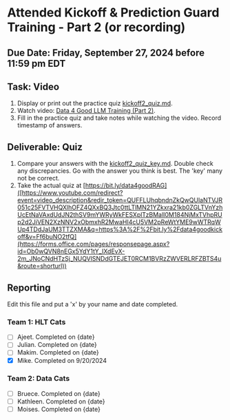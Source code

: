 # Attended Kickoff & Prediction Guard Training - Part 2 (or recording)

## Due Date: Friday, September 27, 2024 before 11:59 pm EDT

## Task: Video
1. Display or print out the practice quiz [kickoff2_quiz.md](https://github.com/uaz-data4good/lessons/blob/23d345a8a39a00b2bb92ef50ac26c870fd6a1248/kickoff2/kickoff2_quiz.md).
2. Watch video: [Data 4 Good LLM Training (Part 2)](https://www.youtube.com/watch?v=hgkDPjKXlb4).
3. Fill in the practice quiz and take notes while watching the video. Record timestamp of answers.

## Deliverable: Quiz 
1. Compare your answers with the [kickoff2_quiz_key.md](). Double check any discrepancies. Go with the answer you think is best. The 'key' many not be correct. 
2. Take the actual quiz at [https://bit.ly/data4goodRAG]([https://www.youtube.com/redirect?event=video_description&redir_token=QUFFLUhqbndnZkQwQUlaNTVJR051c25FVTVHQXlhOFZ4QXxBQ3Jtc0ttLTlMN21YZkxra21kb0ZGLTVnYzhUcEtNaVAxdUdJN2thSV9mYWRyWkFESXplTzBMalI0M184NjMxTVhpRUp2d2JiVEN2XzNNV2xObmxhR2MwaHI4cU5VM2pReWtYME9wWTRqWUp4TDdJaUM3TTZXMA&q=https%3A%2F%2Fbit.ly%2Fdata4goodkickoff&v=Ff6buNO2tfQ](https://forms.office.com/pages/responsepage.aspx?id=Ob0wQVN8nEGx5YdY1tY_IXdEvX-2m_JNoCNdHTzSj_NUQVlSNDdGTEJET0RCM1BVRzZWVERLRFZBTS4u&route=shorturl))

## Reporting
Edit this file and put a 'x' by your name and date completed. 

### Team 1: HLT Cats
- [ ] Ajeet. Completed on {date}
- [ ] Julian. Completed on {date}
- [ ] Makim. Completed on {date}
- [x] Mike. Completed on 9/20/2024

### Team 2:  Data Cats
- [ ] Bruece. Completed on {date}
- [ ] Kathleen. Completed on {date}
- [ ] Moises. Completed on {date}
